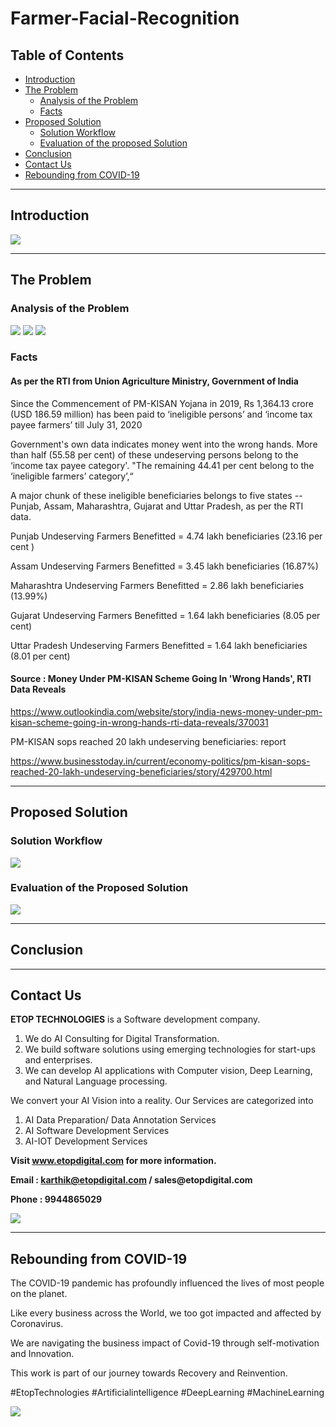 # Farmer-Facial-Recognition

## Table of Contents ##

* [Introduction](https://github.com/Karthikkannan-AI/Farmer-Facial-Recognition/blob/main/README.md#introduction)
* [The Problem](https://github.com/Karthikkannan-AI/Farmer-Facial-Recognition#the-problem)
  * [Analysis of the Problem](https://github.com/Karthikkannan-AI/Farmer-Facial-Recognition#analysis-of-the-problem)
  * [Facts](https://github.com/Karthikkannan-AI/Farmer-Facial-Recognition#facts)
* [Proposed Solution](https://github.com/Karthikkannan-AI/Farmer-Facial-Recognition#proposed-solution)
  * [Solution Workflow](https://github.com/Karthikkannan-AI/Farmer-Facial-Recognition#solution-workflow)
  * [Evaluation of the proposed Solution](https://github.com/Karthikkannan-AI/Farmer-Facial-Recognition#evaluation-of-the-proposed-solution)
* [Conclusion](https://github.com/Karthikkannan-AI/Farmer-Facial-Recognition/blob/main/README.md#conclusion)
* [Contact Us](https://github.com/Karthikkannan-AI/Farmer-Facial-Recognition/blob/main/README.md#contact-us)
* [Rebounding from COVID-19](https://github.com/Karthikkannan-AI/Farmer-Facial-Recognition/blob/main/README.md#rebounding-from-covid-19)

- - - -

## Introduction ##

<img src="https://github.com/Karthikkannan-AI/Farmer-Facial-Recognition/blob/main/resources/Introduction.png">

- - - -

## The Problem ##

### Analysis of the Problem ###

<img src="https://github.com/Karthikkannan-AI/Farmer-Facial-Recognition/blob/main/resources/Problem%201.png">

<img src="https://github.com/Karthikkannan-AI/Farmer-Facial-Recognition/blob/main/resources/Problem%202.png">

<img src="https://github.com/Karthikkannan-AI/Farmer-Facial-Recognition/blob/main/resources/Facts%201.png">


### Facts ###


#### As per the RTI from Union Agriculture Ministry, Government of India ####

Since the Commencement of PM-KISAN Yojana in 2019, Rs 1,364.13 crore (USD 186.59 million) has been paid to ‘ineligible persons’ and ‘income tax payee farmers’ till July 31, 2020

Government's own data indicates money went into the wrong hands. More than half (55.58 per cent) of these undeserving persons belong to the ‘income tax payee category'. "The remaining 44.41 per cent belong to the ‘ineligible farmers’ category’,“

A major chunk of these ineligible beneficiaries belongs to five states -- Punjab, Assam, Maharashtra, Gujarat and Uttar Pradesh, as per the RTI data.

Punjab Undeserving Farmers Benefitted = 4.74 lakh beneficiaries (23.16 per cent )

Assam Undeserving Farmers Benefitted =  3.45 lakh beneficiaries (16.87%)

Maharashtra Undeserving Farmers Benefitted  = 2.86 lakh beneficiaries (13.99%)

Gujarat Undeserving Farmers Benefitted  = 1.64 lakh beneficiaries (8.05 per cent) 

Uttar Pradesh Undeserving Farmers Benefitted = 1.64 lakh beneficiaries (8.01 per cent) 


#### Source : Money Under PM-KISAN Scheme Going In 'Wrong Hands', RTI Data Reveals ####

https://www.outlookindia.com/website/story/india-news-money-under-pm-kisan-scheme-going-in-wrong-hands-rti-data-reveals/370031

PM-KISAN sops reached 20 lakh undeserving beneficiaries: report

https://www.businesstoday.in/current/economy-politics/pm-kisan-sops-reached-20-lakh-undeserving-beneficiaries/story/429700.html 


- - - -

## Proposed Solution ##

### Solution Workflow ###

<img src="https://github.com/Karthikkannan-AI/Farmer-Facial-Recognition/blob/main/resources/Solution%20Workflow%201.png">



### Evaluation of the Proposed Solution ###

<a href="https://youtu.be/aQFq6dEvfBk" target="_blank"><img src="https://github.com/Karthikkannan-AI/Farmer-Facial-Recognition/blob/main/resources/Farmer%20Face%20Recognition.png"/></a>

- - - -

## Conclusion ##



- - - -

## Contact Us ##

__ETOP TECHNOLOGIES__ is a Software development company. 
1. We do AI Consulting for Digital Transformation.
2. We build software solutions using emerging technologies for start-ups and enterprises. 
3. We can develop AI applications with Computer vision, Deep Learning, and Natural Language processing.

We convert your AI Vision into a reality. Our Services are categorized into 
1. AI Data Preparation/ Data Annotation Services 
2. AI Software Development Services 
3. AI-IOT Development Services

__Visit www.etopdigital.com for more information.__

__Email : karthik@etopdigital.com / sales@etopdigital.com__
          
__Phone : 9944865029__

<img src="https://github.com/Karthikkannan-AI/Farmer-Facial-Recognition/blob/main/resources/About%20ETOP%20Technologies_Github.png">

- - - -

## Rebounding from COVID-19 ##

The COVID-19 pandemic has profoundly influenced the lives of most people on the planet.

Like every business across the World, we too got impacted and affected by Coronavirus.

We are navigating the business impact of Covid-19 through self-motivation and Innovation.

This work is part of our journey towards Recovery and Reinvention.

#EtopTechnologies #Artificialintelligence #DeepLearning #MachineLearning


<img src="https://github.com/Karthikkannan-AI/Farmer-Facial-Recognition/blob/main/resources/CoronaPandemic.jpeg">
